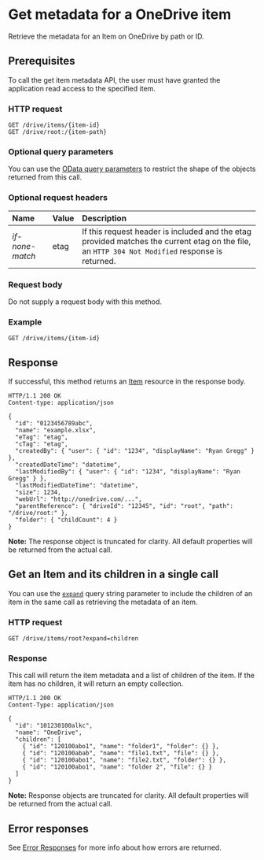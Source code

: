 ﻿# Get metadata for a OneDrive item

Retrieve the metadata for an Item on OneDrive by path or ID.

## Prerequisites
To call the get item metadata API, the user must have granted the application
read access to the specified item.

### HTTP request

```
GET /drive/items/{item-id}
GET /drive/root:/{item-path}
```

### Optional query parameters

You can use the [OData query parameters][odata-parameters] to restrict
the shape of the objects returned from this call.

### Optional request headers

| Name            | Value | Description                                                                                                                                     |
|:----------------|:------|:------------------------------------------------------------------------------------------------------------------------------------------------|
| _if-none-match_ | etag  | If this request header is included and the etag provided matches the current etag on the file, an `HTTP 304 Not Modified` response is returned. |

### Request body
Do not supply a request body with this method.

### Example

<!-- { "blockType": "request", "name": "get-item-metadata" } -->
```
GET /drive/items/{item-id}
```

## Response

If successful, this method returns an [Item][item-resource] resource in
the response body.

<!-- { "blockType": "response", "@odata.type": "oneDrive.item" } -->
```http
HTTP/1.1 200 OK
Content-type: application/json

{
  "id": "0123456789abc",
  "name": "example.xlsx",
  "eTag": "etag",
  "cTag": "etag",
  "createdBy": { "user": { "id": "1234", "displayName": "Ryan Gregg" } },
  "createdDateTime": "datetime",
  "lastModifiedBy": { "user": { "id": "1234", "displayName": "Ryan Gregg" } },
  "lastModifiedDateTime": "datetime",
  "size": 1234,
  "webUrl": "http://onedrive.com/...",
  "parentReference": { "driveId": "12345", "id": "root", "path": "/drive/root:" },
  "folder": { "childCount": 4 }
}
```

**Note:** The response object is truncated for clarity. All default properties will be returned from the actual call.


## Get an Item and its children in a single call

You can use the [`expand`](../odata/optional-query-parameters.md) query string
parameter to include the children of an item in the same call as retrieving the
metadata of an item.

### HTTP request

<!-- { "blockType": "request", "name": "get-root-folder-children" } -->
```http
GET /drive/items/root?expand=children
```

### Response

This call will return the item metadata and a list of children of the
item. If the item has no children, it will return an empty collection.

<!-- { "blockType": "response", "@odata.type": "oneDrive.item", "truncated": true } -->
```http
HTTP/1.1 200 OK
Content-Type: application/json

{
  "id": "101230100alkc",
  "name": "OneDrive",
  "children": [
    { "id": "120100abo1", "name": "folder1", "folder": {} },
    { "id": "120100abab", "name": "file1.txt", "file": {} },
    { "id": "120100abo1", "name": "file2.txt", "folder": {} },
    { "id": "120100abo1", "name": "folder 2", "file": {} }
  ]
}
```

**Note:** Response objects are truncated for clarity. All default properties will
be returned from the actual call.

## Error responses

See [Error Responses][error-response] for more info about
how errors are returned.

[error-response]: ../misc/errors.md
[odata-parameters]: ../odata/optional-query-parameters.md
[item-resource]: ../resources/item.md

<!-- {
  "type": "#page.annotation",
  "description": "Retrieve metadata about an item and its children in OneDrive",
  "keywords": "retrieve,item,metadata",
  "section": "documentation",
  "tocPath": "Items/Get Metadata"
} -->
